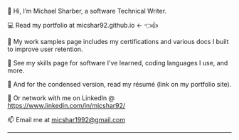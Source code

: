 🪪 Hi, I’m Michael Sharber, a software Technical Writer.

💻 Read my portfolio at micshar92.github.io   <- 👈👍

🧶 My work samples page includes my certifications and various docs I built to improve user retention.

🌱 See my skills page for software I've learned, coding languages I use, and more.

📄 And for the condensed version, read my résumé (link on my portfolio site).

🔌 Or network with me on LinkedIn @ https://www.linkedin.com/in/micshar92/

📫 Email me at micshar1992@gmail.com

---
